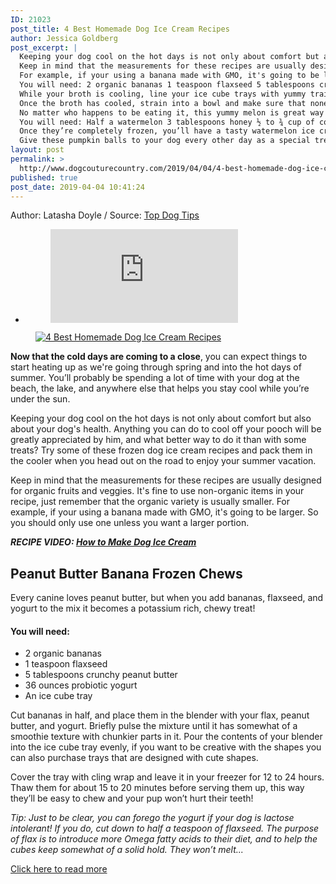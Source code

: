 ```yaml
---
ID: 21023
post_title: 4 Best Homemade Dog Ice Cream Recipes
author: Jessica Goldberg
post_excerpt: |
  Keeping your dog cool on the hot days is not only about comfort but also about your dog's health.
  Keep in mind that the measurements for these recipes are usually designed for organic fruits and veggies.
  For example, if your using a banana made with GMO, it's going to be larger.
  You will need: 2 organic bananas 1 teaspoon flaxseed 5 tablespoons crunchy peanut butter 36 ounces probiotic yogurt An ice cube tray Cut bananas in half, and place them in the blender with your flax, peanut butter, and yogurt.
  While your broth is cooling, line your ice cube trays with yummy training treats like Zukes minis in the salmon or chicken flavor.
  Once the broth has cooled, strain into a bowl and make sure that none end up in the ice cube tray you’ll be using in a moment.
  No matter who happens to be eating it, this yummy melon is great way to stay hydrated since it's made up of 92% water!
  You will need: Half a watermelon 3 tablespoons honey ½ to ¾ cup of coconut water Slice up your watermelon to the appropriate size, then remove the skin and pluck out the seeds.
  Once they’re completely frozen, you’ll have a tasty watermelon ice cream treat for your pup, and something to add a little extra pop to your lemonade.
  Give these pumpkin balls to your dog every other day as a special treat, feeding it to them all the time might upset their stomach because of the cinnamon.
layout: post
permalink: >
  http://www.dogcouturecountry.com/2019/04/04/4-best-homemade-dog-ice-cream-recipes/
published: true
post_date: 2019-04-04 10:41:24
---
```

<p class="article-info-author-source"> <span>Author: Latasha Doyle</span>&nbsp;/&nbsp;<span>Source: <a href="https://topdogtips.com/best-homemade-dog-ice-cream-recipes/" target="_blank">Top Dog Tips</a></span> </p> <ul>
<li>
<figure><iframe frameborder="0" src="https://www.facebook.com/plugins/like.php?href=https://topdogtips.com/best-homemade-dog-ice-cream-recipes/&amp;layout=button_count&amp;show_faces=false&amp;width=105&amp;action=like&amp;colorscheme=light&amp;height=21"></iframe></figure>
</li>
</ul>
<figure><a data-caption="" href="https://topdogtips.com/wp-content/uploads/2019/04/4-Best-Homemade-Dog-Ice-Cream-Recipes.jpg"><img alt="4 Best Homemade Dog Ice Cream Recipes" sizes="(max-width: 681px) 100vw, 681px" src="https://topdogtips.com/wp-content/uploads/2019/04/4-Best-Homemade-Dog-Ice-Cream-Recipes.jpg" srcset="https://topdogtips.com/wp-content/uploads/2019/04/4-Best-Homemade-Dog-Ice-Cream-Recipes-681x389.jpg 681w, https://topdogtips.com/wp-content/uploads/2019/04/4-Best-Homemade-Dog-Ice-Cream-Recipes-300x171.jpg 300w, https://topdogtips.com/wp-content/uploads/2019/04/4-Best-Homemade-Dog-Ice-Cream-Recipes-160x91.jpg 160w, https://topdogtips.com/wp-content/uploads/2019/04/4-Best-Homemade-Dog-Ice-Cream-Recipes-640x366.jpg 640w, https://topdogtips.com/wp-content/uploads/2019/04/4-Best-Homemade-Dog-Ice-Cream-Recipes.jpg 700w"></a></figure>
<p><strong>Now that the cold days are coming to a close</strong>, you can expect things to start heating up as we're going through spring and into the hot days of summer. You’ll probably be spending a lot of time with your dog at the beach, the lake, and anywhere else that helps you stay cool while you’re under the sun.</p>
<p>Keeping your dog cool on the hot days is not only about comfort but also about your dog's health. Anything you can do to cool off your pooch will be greatly appreciated by him, and what better way to do it than with some treats? Try some of these frozen dog ice cream recipes and pack them in the cooler when you head out on the road to enjoy your summer vacation.</p>
<p>Keep in mind that the measurements for these recipes are usually designed for organic fruits and veggies. It's fine to use non-organic items in your recipe, just remember that the organic variety is usually smaller. For example, if your using a banana made with GMO, it's going to be larger. So you should only use one unless you want a larger portion.</p>
<p><em><strong>RECIPE VIDEO: <a href="https://topdogtips.com/how-to-make-dog-ice-cream/">How to Make Dog Ice Cream</a></strong></em></p>
<h2><strong>Peanut Butter Banana Frozen Chews</strong></h2>
<p>Every canine loves peanut butter, but when you add bananas, flaxseed, and yogurt to the mix it becomes a potassium rich, chewy treat!</p>
<h4><strong>You will need:</strong></h4>
<ul>
<li>2 organic bananas</li>
<li>1 teaspoon flaxseed</li>
<li>5 tablespoons crunchy peanut butter</li>
<li>36 ounces probiotic yogurt</li>
<li>An ice cube tray</li>
</ul>
<p>Cut bananas in half, and place them in the blender with your flax, peanut butter, and yogurt. Briefly pulse the mixture until it has somewhat of a smoothie texture with chunkier parts in it. Pour the contents of your blender into the ice cube tray evenly, if you want to be creative with the shapes you can also purchase trays that are designed with cute shapes.</p>
<p>Cover the tray with cling wrap and leave it in your freezer for 12 to 24 hours. Thaw them for about 15 to 20 minutes before serving them up, this way they’ll be easy to chew and your pup won’t hurt their teeth!</p>
<p><em>Tip: Just to be clear, you can forego the yogurt if your dog is lactose intolerant! If you do, cut down to half a teaspoon of flaxseed. The purpose of flax is to introduce more Omega fatty acids to their diet, and to help the cubes keep somewhat of a solid hold. They won’t melt...</em></p> <p class="article-info-more"> <a href="https://topdogtips.com/best-homemade-dog-ice-cream-recipes/" target="_blank">Click here to read more</a> </p>